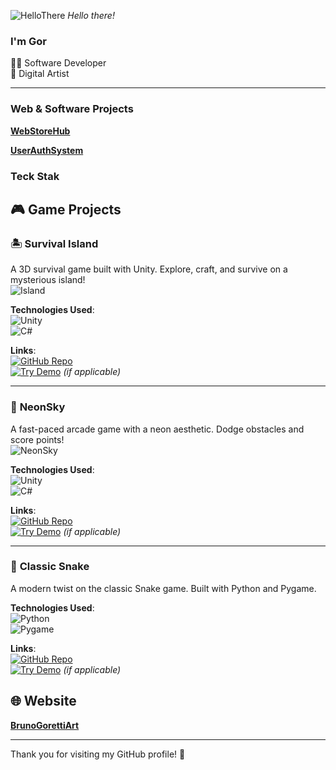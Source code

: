 ![HelloThere](https://github.com/user-attachments/assets/01ec1cc1-7f0e-422d-86c4-200fed02d917)
*Hello there!*

### I'm Gor

👨‍💻 Software Developer <br/>
🎨 Digital Artist

---

### Web & Software Projects
[**WebStoreHub**](https://github.com/BrunoGoretti/WebStoreHub)  
  
[**UserAuthSystem**](https://github.com/BrunoGoretti/UserAuthSystem)  
  
### Teck Stak

## 🎮 Game Projects

### 🏝️ **Survival Island**  
A 3D survival game built with Unity. Explore, craft, and survive on a mysterious island!  
![Island](https://github.com/user-attachments/assets/3461491a-b2c8-45a2-980f-d527a6f4a289)  

**Technologies Used**:  
![Unity](https://img.shields.io/badge/Unity-100000?logo=unity&logoColor=white)  
![C#](https://img.shields.io/badge/C%23-239120?logo=c-sharp&logoColor=white)  

**Links**:  
[![GitHub Repo](https://img.shields.io/badge/View_on_GitHub-Survival_Island-181717?logo=github)](https://github.com/BrunoGoretti/Survival-Island-3D-Game)  
[![Try Demo](https://img.shields.io/badge/Try_Demo-Online-9cf)](https://your-demo-link.com) *(if applicable)*  

---

### 🌌 **NeonSky**  
A fast-paced arcade game with a neon aesthetic. Dodge obstacles and score points!  
![NeonSky](https://github.com/user-attachments/assets/a9a4dfb4-7076-4ad4-9310-7aca4fcd1994)  

**Technologies Used**:  
![Unity](https://img.shields.io/badge/Unity-100000?logo=unity&logoColor=white)  
![C#](https://img.shields.io/badge/C%23-239120?logo=c-sharp&logoColor=white)  

**Links**:  
[![GitHub Repo](https://img.shields.io/badge/View_on_GitHub-NeonSky-181717?logo=github)](https://github.com/BrunoGoretti/NeonSky)  
[![Try Demo](https://img.shields.io/badge/Try_Demo-Online-9cf)](https://your-demo-link.com) *(if applicable)*  

---

### 🐍 **Classic Snake**  
A modern twist on the classic Snake game. Built with Python and Pygame.  

**Technologies Used**:  
![Python](https://img.shields.io/badge/Python-3776AB?logo=python&logoColor=white)  
![Pygame](https://img.shields.io/badge/Pygame-FFD43B?logo=python&logoColor=blue)  

**Links**:  
[![GitHub Repo](https://img.shields.io/badge/View_on_GitHub-Classic_Snake-181717?logo=github)](https://github.com/BrunoGoretti/Classic-Snake)  
[![Try Demo](https://img.shields.io/badge/Try_Demo-Online-9cf)](https://your-demo-link.com) *(if applicable)*  


## 🌐 Website

[**BrunoGorettiArt**](https://brunogoretti.github.io/BrunoGorettiArt/)  

---

Thank you for visiting my GitHub profile! 🎉
